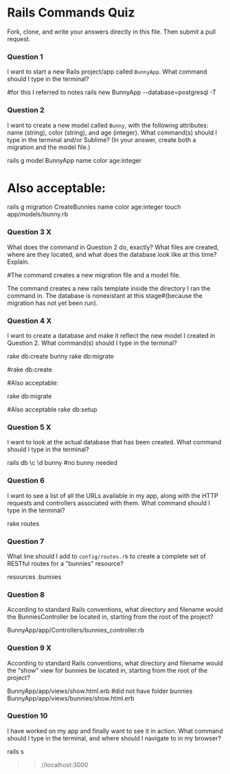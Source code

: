 # Rails Commands Quiz

Fork, clone, and write your answers directly in this file. Then submit a pull request.

### Question 1

I want to start a new Rails project/app called `BunnyApp`. What command should I type in the terminal?

#for this I referred to notes
rails new BunnyApp --database=postgresql -T



### Question 2

I want to create a new model called `Bunny`, with the following attributes: name (string), color (string), and age (integer). What command(s) should I type in the terminal and/or Sublime? (In your answer, create both a migration and the model file.)

rails g model BunnyApp name color age:integer

# Also acceptable:
  rails g migration CreateBunnies name color age:integer
  touch app/models/bunny.rb



### Question 3 X

What does the command in Question 2 do, exactly? What files are created, where are they located, and what does the database look like at this time? Explain.

#The command creates a new migration file and a model file.


The command creates a new rails template inside the directory I ran the command in. The database is nonexistant at this stage#(because the migration has not yet been run).

### Question 4 X

I want to create a database and make it reflect the new model I created in Question 2. What command(s) should I type in the terminal?

rake db:create bunny
rake db:migrate

#rake db:create

#Also acceptable:

rake db:migrate

#Also acceptable
rake db:setup

### Question 5 X

I want to look at the actual database that has been created. What command should I type in the terminal?

rails db
\c
\d bunny #no bunny needed

### Question 6

I want to see a list of all the URLs available in my app, along with the HTTP requests and controllers associated with them. What command should I type in the terminal?

rake routes

### Question 7

What line should I add to `config/routes.rb` to create a complete set of RESTful routes for a "bunnies" resource?

resources :bunnies

### Question 8

According to standard Rails conventions, what directory and filename would the BunniesController be located in, starting from the root of the project?

BunnyApp/app/Controllers/bunnies_controller.rb

### Question 9 X

According to standard Rails conventions, what directory and filename would the "show" view for bunnies be located in, starting from the root of the project?

BunnyApp/app/views/show.html.erb #did not have folder bunnies
BunnyApp/app/views/bunnies/show.html.erb

### Question 10

I have worked on my app and finally want to see it in action. What command should I type in the terminal, and where should I navigate to in my browser?

rails s
>> //localhost:3000
